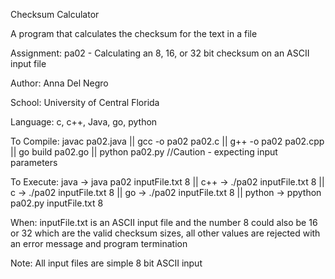 Checksum Calculator

A program that calculates the checksum for the text in a file

Assignment: pa02 - Calculating an 8, 16, or 32 bit checksum on an ASCII input file

Author: Anna Del Negro

School: University of Central Florida

Language: c, c++, Java, go, python

To Compile: javac pa02.java || gcc -o pa02 pa02.c || g++ -o pa02 pa02.cpp || go build pa02.go || python pa02.py //Caution - expecting input parameters

To Execute: java -> java pa02 inputFile.txt 8 || c++ -> ./pa02 inputFile.txt 8 || c -> ./pa02 inputFile.txt 8 || go -> ./pa02 inputFile.txt 8 || python -> ppython pa02.py inputFile.txt 8

When: inputFile.txt is an ASCII input file and the number 8 could also be 16 or 32 which are the valid checksum sizes, all other values are rejected with an error message and program termination

Note: All input files are simple 8 bit ASCII input
